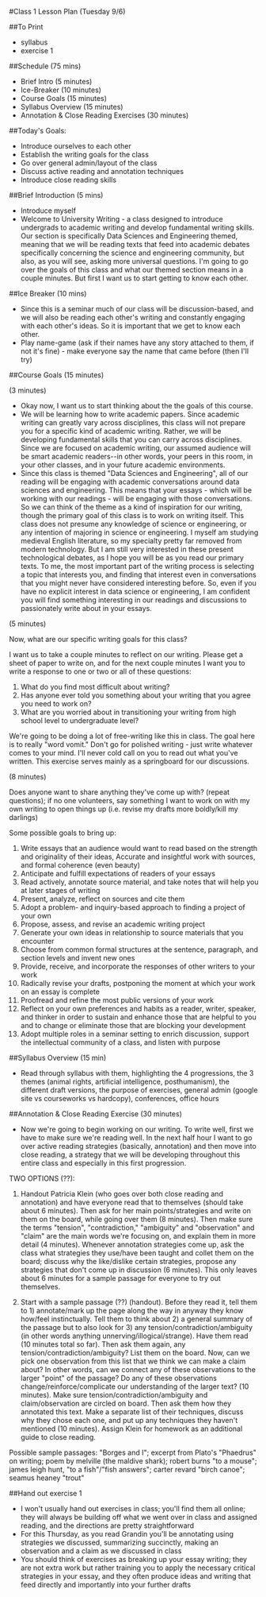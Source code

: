 #Class 1 Lesson Plan (Tuesday 9/6)

##To Print
- syllabus
- exercise 1

##Schedule (75 mins)
- Brief Intro (5 minutes)
- Ice-Breaker (10 minutes)
- Course Goals (15 minutes)
- Syllabus Overview (15 minutes)
- Annotation & Close Reading Exercises (30 minutes)

##Today's Goals:
- Introduce ourselves to each other
- Establish the writing goals for the class
- Go over general admin/layout of the class
- Discuss active reading and annotation techniques
- Introduce close reading skills

##Brief Introduction (5 mins)
- Introduce myself
- Welcome to University Writing - a class designed to introduce undergrads to academic writing and develop fundamental writing skills. Our section is specifically Data Sciences and Engineering themed, meaning that we will be reading texts that feed into academic debates specifically concerning the science and engineering community, but also, as you will see, asking more universal questions. I'm going to go over the goals of this class and what our themed section means in a couple minutes. But first I want us to start getting to know each other.

##Ice Breaker (10 mins)
- Since this is a seminar much of our class will be discussion-based, and we will also be reading each other's writing and constantly engaging with each other's ideas. So it is important that we get to know each other.
- Play name-game (ask if their names have any story attached to them, if not it's fine) - make everyone say the name that came before (then I'll try)

##Course Goals (15 minutes)

(3 minutes)

- Okay now, I want us to start thinking about the the goals of this course.
- We will be learning how to write academic papers. Since academic writing can greatly vary across disciplines, this class will not prepare you for a specific kind of academic writing. Rather, we will be developing fundamental skills that you can carry across disciplines. Since we are focused on academic writing, our assumed audience will be smart academic readers--in other words, your peers in this room, in your other classes, and in your future academic environments.
- Since this class is themed "Data Sciences and Engineering", all of our reading will be engaging with academic conversations around data sciences and engineering. This means that your essays - which will be working with our readings - will be engaging with those conversations. So we can think of the theme as a kind of inspiration for our writing, though the primary goal of this class is to work on writing itself. This class does not presume any knowledge of science or engineering, or any intention of majoring in science or engineering. I myself am studying medieval English literature, so my specialty pretty far removed from modern technology. But I am still very interested in these present technological debates, as I hope you will be as you read our primary texts. To me, the most important part of the writing process is selecting a topic that interests you, and finding that interest even in conversations that you might never have considered interesting before. So, even if you have no explicit interest in data science or engineering, I am confident you will find something interesting in our readings and discussions to passionately write about in your essays.

(5 minutes)

Now, what are our specific writing goals for this class?

I want us to take a couple minutes to reflect on our writing. Please get a sheet of paper to write on, and for the next couple minutes I want you to write a response to one or two or all of these questions:

1) What do you find most difficult about writing?
2) Has anyone ever told you something about your writing that you agree you need to work on?
3) What are you worried about in transitioning your writing from high school level to undergraduate level?

We're going to be doing a lot of free-writing like this in class. The goal here is to really "word vomit." Don't go for polished writing - just write whatever comes to your mind. I'll never cold call on you to read out what you've written. This exercise serves mainly as a springboard for our discussions.

(8 minutes)

Does anyone want to share anything they've come up with? (repeat questions); if no one volunteers, say something I want to work on with my own writing to open things up (i.e. revise my drafts more boldly/kill my darlings)

Some possible goals to bring up:

1. Write essays that an audience would want to read based on the strength and originality of their ideas, Accurate and insightful work with sources, and formal coherence (even beauty)
2. Anticipate and fulfill expectations of readers of your essays
3. Read actively, annotate source material, and take notes that will help you at later stages of writing
4. Present, analyze, reflect on sources and cite them
5. Adopt a problem- and inquiry-based approach to finding a project of your own
6. Propose, assess, and revise an academic writing project
7. Generate your own ideas in relationship to source materials that you encounter
8. Choose from common formal structures at the sentence, paragraph, and section levels and invent new ones
9. Provide, receive, and incorporate the responses of other writers to your work
10. Radically revise your drafts, postponing the moment at which your work on an essay is complete
11. Proofread and refine the most public versions of your work
12. Reflect on your own preferences and habits as a reader, writer, speaker, and thinker in order to sustain and enhance those that are helpful to you and to change or eliminate those that are blocking your development
13. Adopt multiple roles in a seminar setting to enrich discussion, support the intellectual community of a class, and listen with purpose

##Syllabus Overview (15 min)
- Read through syllabus with them, highlighting the 4 progressions, the 3 themes (animal rights, artificial intelligence, posthumanism), the different draft versions, the purpose of exercises, general admin (google site vs courseworks vs hardcopy), conferences, office hours

##Annotation & Close Reading Exercise (30 minutes)

- Now we're going to begin working on our writing. To write well, first we have to make sure we're reading well. In the next half hour I want to go over active reading strategies (basically, annotation) and then move into close reading, a strategy that we will be developing throughout this entire class and especially in this first progression.

TWO OPTIONS (??):

1) Handout Patricia Klein (who goes over both close reading and annotation) and have everyone read that to themselves (should take about 6 minutes). Then ask for her main points/strategies and write on them on the board, while going over them (8 minutes). Then make sure the terms "tension", "contradiction," "ambiguity" and "observation" and "claim" are the main words we're focusing on, and explain them in more detail (4 minutes). Whenever annotation strategies come up, ask the class what strategies they use/have been taught and collet them on the board; discuss why the like/dislike certain strategies, propose any strategies that don't come up in discussion (6 minutes). This only leaves about 6 minutes for a sample passage for everyone to try out themselves.

2) Start with a sample passage (??) (handout). Before they read it, tell them to 1) annotate/mark up the page along the way in anyway they know how/feel instinctually. Tell them to think about 2) a general summary of the passage but to also look for 3) any tension/contradiction/ambiguity (in other words anything unnerving/illogical/strange). Have them read (10 minutes total so far). Then ask them again, any tension/contradiction/ambiguity? List them on the board. Now, can we pick one observation from this list that we think we can make a claim about? In other words, can we connect any of these observations to the larger "point" of the passage? Do any of these observations change/reinforce/complicate our understanding of the larger text? (10 minutes). Make sure tension/contradiction/ambiguity and claim/observation are circled on board. Then ask them how they annotated this text. Make a separate list of their techniques, discuss why they chose each one, and put up any techniques they haven't mentioned (10 minutes). Assign Klein for homework as an additional guide to close reading.

Possible sample passages: "Borges and I"; excerpt from Plato's "Phaedrus" on writing; poem by melville (the maldive shark); robert burns "to a mouse"; james leigh hunt, "to a fish"/"fish answers"; carter revard "birch canoe"; seamus heaney "trout"

##Hand out exercise 1
- I won't usually hand out exercises in class; you'll find them all online; they will always be building off what we went over in class and assigned reading, and the directions are pretty straightforward
- For this Thursday, as you read Grandin you'll be annotating using strategies we discussed, summarizing succinctly, making an observation and a claim as we discussed in class
- You should think of exercises as breaking up your essay writing; they are not extra work but rather training you to apply the necessary critical strategies in your essay, and they often produce ideas and writing that feed directly and importantly into your further drafts 
